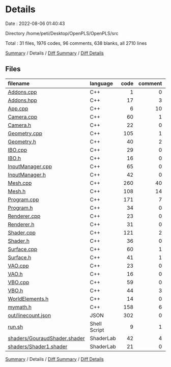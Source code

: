 # Details

Date : 2022-08-06 01:40:43

Directory /home/peti/Desktop/OpenPLS/OpenPLS/src

Total : 31 files,  1976 codes, 96 comments, 638 blanks, all 2710 lines

[Summary](results.md) / Details / [Diff Summary](diff.md) / [Diff Details](diff-details.md)

## Files
| filename | language | code | comment | blank | total |
| :--- | :--- | ---: | ---: | ---: | ---: |
| [Addons.cpp](/Addons.cpp) | C++ | 1 | 0 | 0 | 1 |
| [Addons.hpp](/Addons.hpp) | C++ | 17 | 3 | 13 | 33 |
| [App.cpp](/App.cpp) | C++ | 6 | 10 | 4 | 20 |
| [Camera.cpp](/Camera.cpp) | C++ | 60 | 1 | 19 | 80 |
| [Camera.h](/Camera.h) | C++ | 22 | 0 | 13 | 35 |
| [Geometry.cpp](/Geometry.cpp) | C++ | 105 | 1 | 42 | 148 |
| [Geometry.h](/Geometry.h) | C++ | 40 | 2 | 27 | 69 |
| [IBO.cpp](/IBO.cpp) | C++ | 29 | 0 | 8 | 37 |
| [IBO.h](/IBO.h) | C++ | 16 | 0 | 3 | 19 |
| [InputManager.cpp](/InputManager.cpp) | C++ | 65 | 0 | 20 | 85 |
| [InputManager.h](/InputManager.h) | C++ | 42 | 0 | 20 | 62 |
| [Mesh.cpp](/Mesh.cpp) | C++ | 260 | 40 | 88 | 388 |
| [Mesh.h](/Mesh.h) | C++ | 108 | 14 | 43 | 165 |
| [Program.cpp](/Program.cpp) | C++ | 171 | 7 | 66 | 244 |
| [Program.h](/Program.h) | C++ | 34 | 0 | 16 | 50 |
| [Renderer.cpp](/Renderer.cpp) | C++ | 23 | 0 | 7 | 30 |
| [Renderer.h](/Renderer.h) | C++ | 31 | 0 | 11 | 42 |
| [Shader.cpp](/Shader.cpp) | C++ | 121 | 2 | 36 | 159 |
| [Shader.h](/Shader.h) | C++ | 36 | 0 | 6 | 42 |
| [Surface.cpp](/Surface.cpp) | C++ | 60 | 1 | 32 | 93 |
| [Surface.h](/Surface.h) | C++ | 41 | 1 | 30 | 72 |
| [VAO.cpp](/VAO.cpp) | C++ | 23 | 0 | 8 | 31 |
| [VAO.h](/VAO.h) | C++ | 16 | 0 | 8 | 24 |
| [VBO.cpp](/VBO.cpp) | C++ | 59 | 0 | 20 | 79 |
| [VBO.h](/VBO.h) | C++ | 44 | 3 | 8 | 55 |
| [WorldElements.h](/WorldElements.h) | C++ | 14 | 0 | 5 | 19 |
| [mymath.h](/mymath.h) | C++ | 158 | 6 | 56 | 220 |
| [out/linecount.json](/out/linecount.json) | JSON | 302 | 0 | 0 | 302 |
| [run.sh](/run.sh) | Shell Script | 9 | 1 | 1 | 11 |
| [shaders/GouraudShader.shader](/shaders/GouraudShader.shader) | ShaderLab | 42 | 4 | 15 | 61 |
| [shaders/Shader1.shader](/shaders/Shader1.shader) | ShaderLab | 21 | 0 | 13 | 34 |

[Summary](results.md) / Details / [Diff Summary](diff.md) / [Diff Details](diff-details.md)
